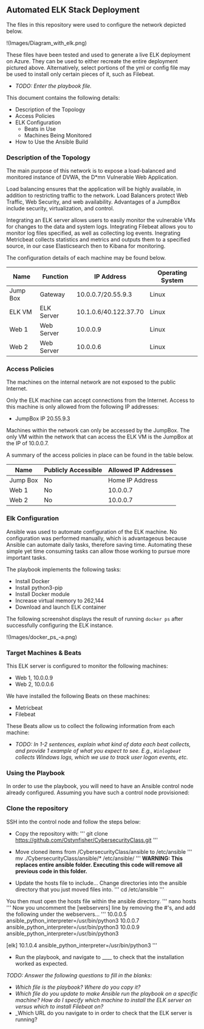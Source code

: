 ## Automated ELK Stack Deployment

The files in this repository were used to configure the network depicted below.

!(Images/Diagram_with_elk.png)

These files have been tested and used to generate a live ELK deployment on Azure. They can be used to either recreate the entire deployment pictured above. Alternatively, select portions of the yml or config file may be used to install only certain pieces of it, such as Filebeat.

  - _TODO: Enter the playbook file._

This document contains the following details:
- Description of the Topology
- Access Policies
- ELK Configuration
  - Beats in Use
  - Machines Being Monitored
- How to Use the Ansible Build


### Description of the Topology

The main purpose of this network is to expose a load-balanced and monitored instance of DVWA, the D*mn Vulnerable Web Application.

Load balancing ensures that the application will be highly available, in addition to restricting traffic to the network. Load Balancers protect Web Traffic, Web Security, and web availability. Advantages of a JumpBox include security, virtualization, and control.

Integrating an ELK server allows users to easily monitor the vulnerable VMs for changes to the data and system logs. Integrating Filebeat allows you to monitor log files specified, as well as collecting log events. Inegrating Metricbeat collects statistics and metrics and outputs them to a specified source, in our case Elasticsearch then to Kibana for monitoring.

The configuration details of each machine may be found below.

| Name     | Function | IP Address          | Operating System |
|----------|----------|---------------------|------------------|
| Jump Box | Gateway  |10.0.0.7/20.55.9.3   | Linux            |
| ELK VM   |ELK Server|10.1.0.6/40.122.37.70| Linux            |
| Web 1    |Web Server|     10.0.0.9        | Linux            |
| Web 2    |Web Server|     10.0.0.6        | Linux            |

### Access Policies

The machines on the internal network are not exposed to the public Internet. 

Only the ELK machine can accept connections from the Internet. Access to this machine is only allowed from the following IP addresses:
- JumpBox IP 20.55.9.3

Machines within the network can only be accessed by the JumpBox. The only VM within the network that can access the ELK VM is the JumpBox at the IP of 10.0.0.7.  

A summary of the access policies in place can be found in the table below.

| Name     | Publicly Accessible | Allowed IP Addresses |
|----------|---------------------|----------------------|
| Jump Box | No                  | Home IP Address      |
| Web 1    | No                  |  10.0.0.7            |
| Web 2    | No                  |  10.0.0.7            |

### Elk Configuration

Ansible was used to automate configuration of the ELK machine. No configuration was performed manually, which is advantageous because Ansible can automate daily tasks, therefore saving time. Automating these simple yet time consuming tasks can allow those working to pursue more important tasks.

The playbook implements the following tasks:
- Install Docker
- Install python3-pip
- Install Docker module
- Increase virtual memory to 262,144
- Download and launch ELK container

The following screenshot displays the result of running `docker ps` after successfully configuring the ELK instance.

!(Images/docker_ps_-a.png)

### Target Machines & Beats
This ELK server is configured to monitor the following machines:
- Web 1, 10.0.0.9
- Web 2, 10.0.0.6

We have installed the following Beats on these machines:
- Metricbeat
- Filebeat

These Beats allow us to collect the following information from each machine:
- _TODO: In 1-2 sentences, explain what kind of data each beat collects, and provide 1 example of what you expect to see. E.g., `Winlogbeat` collects Windows logs, which we use to track user logon events, etc._

### Using the Playbook
In order to use the playbook, you will need to have an Ansible control node already configured. Assuming you have such a control node provisioned: 

### Clone the repository
SSH into the control node and follow the steps below:
- Copy the repository with:
'''
git clone https://github.com/Ostynfisher/CybersecurityClass.git
'''
- Move cloned items from /CybersecurityClass/ansible to /etc/ansible
'''
 mv ./CybersecurityClass/ansible/* /etc/ansible/
'''
**WARNING: This replaces entire ansible folder. Executing this code will remove all previous code in this folder.**

- Update the hosts file to include...
Change directories into the ansible directory that you just moved files into.
'''
cd /etc/ansible
'''

You then must open the hosts file within the ansible directory.
'''
nano hosts
'''
Now you uncomment the [webservers] line by removing the #'s, and add the following under the webservers...
'''
10.0.0.5 ansible_python_interpreter=/usr/bin/python3
10.0.0.7 ansible_python_interpreter=/usr/bin/python3
10.0.0.9 ansible_python_interpreter=/usr/bin/python3

[elk]
10.1.0.4 ansible_python_interpreter=/usr/bin/python3
'''

- Run the playbook, and navigate to ____ to check that the installation worked as expected.

_TODO: Answer the following questions to fill in the blanks:_
- _Which file is the playbook? Where do you copy it?_
- _Which file do you update to make Ansible run the playbook on a specific machine? How do I specify which machine to install the ELK server on versus which to install Filebeat on?_
- _Which URL do you navigate to in order to check that the ELK server is running?

